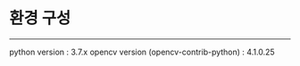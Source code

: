 # 환경 구성
-------------------------
python version : 3.7.x
opencv version (opencv-contrib-python) : 4.1.0.25  
